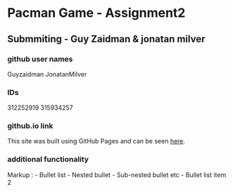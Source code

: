 # Pacman Game - Assignment2
 
## Submmiting - Guy Zaidman & jonatan milver

### github user names
Guyzaidman
JonatanMilver

### IDs
312252919
315934257

### github.io link
This site was built using GitHub Pages and can be seen [here](https://web-development-environments-2021.github.io/Assignment2_315934257_312252919/).

### additional functionality
Markup : - Bullet list
              - Nested bullet
                  - Sub-nested bullet etc
          - Bullet list item 2 
